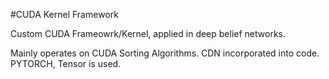 #CUDA Kernel Framework

Custom CUDA Frameowrk/Kernel, applied in deep belief networks. 


Mainly operates on CUDA Sorting Algorithms. CDN incorporated into code. PYTORCH, Tensor is used. 


